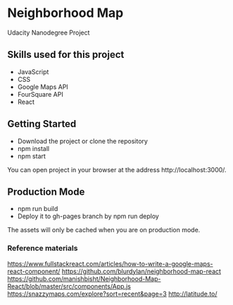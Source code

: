 # Neighborhood Map

Udacity Nanodegree Project


## Skills used for this project
- JavaScript
- CSS
- Google Maps API
- FourSquare API
- React


## Getting Started

- Download the project or clone the repository
- npm install
- npm start

You can open project in your browser at the address http://localhost:3000/.

## Production Mode

- npm run build
- Deploy it to gh-pages branch by npm run deploy

The assets will only be cached when you are on production mode.


### Reference materials
https://www.fullstackreact.com/articles/how-to-write-a-google-maps-react-component/
https://github.com/blurdylan/neighborhood-map-react
https://github.com/manishbisht/Neighborhood-Map-React/blob/master/src/components/App.js
https://snazzymaps.com/explore?sort=recent&page=3
http://latitude.to/
